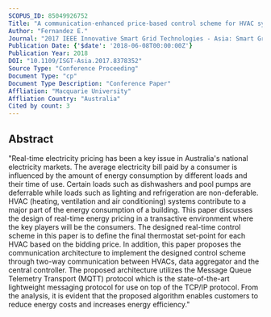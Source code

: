 ```yaml
---
SCOPUS_ID: 85049926752
Title: "A communication-enhanced price-based control scheme for HVAC systems"
Author: "Fernandez E."
Journal: "2017 IEEE Innovative Smart Grid Technologies - Asia: Smart Grid for Smart Community, ISGT-Asia 2017"
Publication Date: {'$date': '2018-06-08T00:00:00Z'}
Publication Year: 2018
DOI: "10.1109/ISGT-Asia.2017.8378352"
Source Type: "Conference Proceeding"
Document Type: "cp"
Document Type Description: "Conference Paper"
Affliation: "Macquarie University"
Affliation Country: "Australia"
Cited by count: 3
---
```


## Abstract
"Real-time electricity pricing has been a key issue in Australia's national electricity markets. The average electricity bill paid by a consumer is influenced by the amount of energy consumption by different loads and their time of use. Certain loads such as dishwashers and pool pumps are deferrable while loads such as lighting and refrigeration are non-deferable. HVAC (heating, ventilation and air conditioning) systems contribute to a major part of the energy consumption of a building. This paper discusses the design of real-time energy pricing in a transactive environment where the key players will be the consumers. The designed real-time control scheme in this paper is to define the final thermostat set-point for each HVAC based on the bidding price. In addition, this paper proposes the communication architecture to implement the designed control scheme through two-way communication between HVACs, data aggregator and the central controller. The proposed architecture utilizes the Message Queue Telemetry Transport (MQTT) protocol which is the state-of-the-art lightweight messaging protocol for use on top of the TCP/IP protocol. From the analysis, it is evident that the proposed algorithm enables customers to reduce energy costs and increases energy efficiency."
